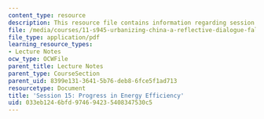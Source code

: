 ```yaml
---
content_type: resource
description: This resource file contains information regarding session 15.
file: /media/courses/11-s945-urbanizing-china-a-reflective-dialogue-fall-2013/033eb1246bfd974694235408347530c5_MIT11_S945F13_Session15.pdf
file_type: application/pdf
learning_resource_types:
- Lecture Notes
ocw_type: OCWFile
parent_title: Lecture Notes
parent_type: CourseSection
parent_uid: 8399e131-3641-5b76-deb8-6fce5f1ad713
resourcetype: Document
title: 'Session 15: Progress in Energy Efficiency'
uid: 033eb124-6bfd-9746-9423-5408347530c5
---
```

